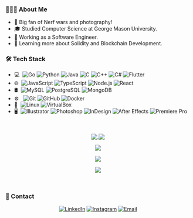 <h3>👨🏻‍💻&nbsp;About Me</h3>

- 🤔&nbsp;Big fan of Nerf wars and photography!
- 🎓&nbsp;Studied Computer Science at George Mason University.
- 💼&nbsp;Working as a Software Engineer.
- 🌱&nbsp;Learning more about Solidity and Blockchain Development.

<h3>🛠&nbsp;Tech Stack</h3>

<!-- search for icons here https://simpleicons.org/ -->

- 💻&nbsp;
  ![Go](https://img.shields.io/badge/-Go-333333?style=flat&logo=go)
  ![Python](https://img.shields.io/badge/-Python-333333?style=flat&logo=python)
  ![Java](https://img.shields.io/badge/-Java-333333?style=flat&logo=Java)
  ![C](https://img.shields.io/badge/-C-333333?style=flat&logo=C)
  ![C++](https://img.shields.io/badge/-C++-333333?style=flat&logo=C%2B%2B)
  ![C#](https://img.shields.io/badge/-C%23-333333?style=flat&logo=C-sharp)
  ![Flutter](https://img.shields.io/badge/-Flutter-333333?style=flat&logo=flutter)
- 🌐&nbsp;
  ![JavaScript](https://img.shields.io/badge/-JavaScript-333333?style=flat&logo=javascript)
  ![TypeScript](https://img.shields.io/badge/-TypeScript-333333?style=flat&logo=typescript)
  ![Node.js](https://img.shields.io/badge/-Node.js-333333?style=flat&logo=nodedotjs)
  ![React](https://img.shields.io/badge/-React-333333?style=flat&logo=react)
- 🛢&nbsp;
  ![MySQL](https://img.shields.io/badge/-MySQL-333333?style=flat&logo=mysql)
  ![PostgreSQL](https://img.shields.io/badge/-PostgreSQL-333333?style=flat&logo=postgresql)
  ![MongoDB](https://img.shields.io/badge/-MongoDB-333333?style=flat&logo=mongodb)
- ⚙️ &nbsp;
  ![Git](https://img.shields.io/badge/-Git-333333?style=flat&logo=git)
  ![GitHub](https://img.shields.io/badge/-GitHub-333333?style=flat&logo=github)
  ![Docker](https://img.shields.io/badge/-Docker-333333?style=flat&logo=docker)
- 🔧&nbsp;
  ![Linux](https://img.shields.io/badge/-Linux-333333?style=flat&logo=linux)
  ![VirtualBox](https://img.shields.io/badge/-VirtualBox-333333?style=flat&logo=virtualbox)
- 🖥&nbsp;
  ![Illustrator](https://img.shields.io/badge/-Illustrator-333333?style=flat&logo=adobe-illustrator)
  ![Photoshop](https://img.shields.io/badge/-Photoshop-333333?style=flat&logo=adobe-photoshop)
  ![InDesign](https://img.shields.io/badge/-InDesign-333333?style=flat&logo=adobe-indesign)
  ![After Effects](https://img.shields.io/badge/-After%20Effects-333333?style=flat&logo=adobe-after-effects)
  ![Premiere Pro](https://img.shields.io/badge/-Premiere%20Pro-333333?style=flat&logo=adobe-premiere-pro)

<br/>

<p align="center">
  <a href="https://github.com/anuraghazra/github-readme-stats">
    <picture>
      <source media="(prefers-color-scheme: dark)" srcset="https://github-readme-stats.vercel.app/api?username=minhd-vu&theme=onedark&show_icons=true&count_private=true">
      <img align="center" src="https://github-readme-stats.vercel.app/api?username=minhd-vu&theme=buefy&show_icons=true&count_private=true">
    </picture>
  </a>
  <a href="https://github.com/DenverCoder1/github-readme-streak-stats">
    <picture>
      <source media="(prefers-color-scheme: dark)" srcset="https://github-readme-stats.vercel.app/api/top-langs/?username=minhd-vu&theme=onedark&layout=compact">
      <img align="center" src="https://github-readme-stats.vercel.app/api/top-langs/?username=minhd-vu&theme=buefy&layout=compact">
    </picture>
  </a>
</p>

<p align="center">
  <a href="https://github.com/anuraghazra/github-readme-stats">
    <picture>
      <source media="(prefers-color-scheme: dark)" srcset="https://github-readme-stats.vercel.app/api/top-langs/?username=minhd-vu&theme=onedark&hide=css,shell,html,shaderlab,tex,dockerfile,cmake&layout=compact&card_width=500">
      <img align="center" src="https://github-readme-stats.vercel.app/api/top-langs/?username=minhd-vu&theme=buefy&hide=css,shell,html,shaderlab,tex,dockerfile,cmake&layout=compact&card_width=500">
    </picture>
  </a>
</p>

<p align="center">
  <a href="https://github.com/DenverCoder1/github-readme-streak-stats">
    <picture>
      <source media="(prefers-color-scheme: dark)" srcset="https://github-readme-streak-stats.herokuapp.com/?user=minhd-vu&theme=onedark">
      <img align="center" src="https://github-readme-streak-stats.herokuapp.com/?user=minhd-vu&theme=buefy">
    </picture>
  </a>
</p>

<p align="center">
  <a href="https://github.com/ryo-ma/github-profile-trophy">
    <picture>
      <source media="(prefers-color-scheme: dark)" srcset="https://github-profile-trophy.vercel.app/?username=minhd-vu&theme=onedark&margin-h=4&margin-w=4&column=4">
      <img align="center" src="https://github-profile-trophy.vercel.app/?username=minhd-vu&margin-h=4&margin-w=4&column=4">
    </picture>
  </a>
</p>

<br/>

<h3>🤝&nbsp;Contact</h3>

<p align="center">
  <a href="https://www.linkedin.com/in/vudominhd/"><img alt="LinkedIn" src="https://img.shields.io/badge/LinkedIn-Minh%20Vu-blue?style=flat-square&logo=linkedin"></a>
  <a href="https://www.instagram.com/minhd_vu/"><img alt="Instagram" src="https://img.shields.io/badge/Instagram-minhd_vu-blue?style=flat-square&logo=instagram"></a>
  <a href="mailto:minhd_vu@yahoo.com"><img alt="Email" src="https://img.shields.io/badge/Email-minhd_vu@yahoo.com-blue?style=flat-square&logo=gmail"></a>
</p>
